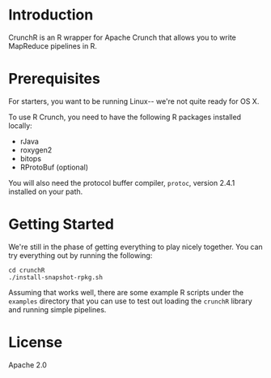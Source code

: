 Introduction
===============
CrunchR is an R wrapper for Apache Crunch that allows you to write MapReduce pipelines in R.

Prerequisites
===============
For starters, you want to be running Linux-- we're not quite ready for OS X.

To use R Crunch, you need to have the following R packages installed locally:
* rJava
* roxygen2
* bitops
* RProtoBuf (optional)

You will also need the protocol buffer compiler, `protoc`, version 2.4.1 installed on your path.

Getting Started
================
We're still in the phase of getting everything to play nicely together. You can try everything out
by running the following:

	cd crunchR
	./install-snapshot-rpkg.sh

Assuming that works well, there are some example R scripts under the `examples` directory that
you can use to test out loading the `crunchR` library and running simple pipelines.

License
=======
Apache 2.0
